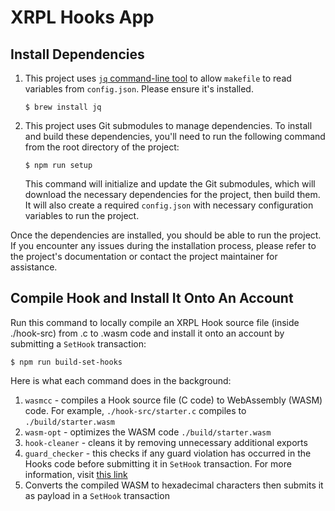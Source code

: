 # XRPL Hooks App

## Install Dependencies

1. This project uses [`jq` command-line tool](https://stedolan.github.io/jq/download/) to allow `makefile` to read variables from `config.json`. Please ensure it's installed.

    `$ brew install jq`

2. This project uses Git submodules to manage dependencies. To install and build these dependencies, you'll need to run the following command from the root directory of the project:

    `$ npm run setup`

    This command will initialize and update the Git submodules, which will download the necessary dependencies for the project, then build them. It will also create a required `config.json` with necessary configuration variables to run the project.

Once the dependencies are installed, you should be able to run the project. If you encounter any issues during the installation process, please refer to the project's documentation or contact the project maintainer for assistance.

## Compile Hook and Install It Onto An Account


Run this command to locally compile an XRPL Hook source file (inside ./hook-src) from .c to .wasm code and install it onto an account by submitting a `SetHook` transaction:

`$ npm run build-set-hooks`

Here is what each command does in the background:
1. `wasmcc` - compiles a Hook source file (C code) to WebAssembly (WASM) code. For example, `./hook-src/starter.c` compiles to `./build/starter.wasm`
2. `wasm-opt` - optimizes the WASM code `./build/starter.wasm`
3. `hook-cleaner` - cleans it by removing unnecessary additional exports
4. `guard_checker` - this checks if any guard violation has occurred in the Hooks code before submitting it in `SetHook` transaction. For more information, visit [this link](https://xrpl-hooks.readme.io/docs/loops-and-guarding)
5. Converts the compiled WASM to hexadecimal characters then submits it as payload in a `SetHook` transaction
